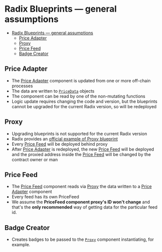 # Radix Blueprints — general assumptions

<!-- TOC -->
* [Radix Blueprints — general assumptions](#radix-blueprints--general-assumptions)
  * [Price Adapter](#price-adapter)
  * [Proxy](#proxy)
  * [Price Feed](#price-feed)
  * [Badge Creator](#badge-creator)
<!-- TOC -->

## Price Adapter

* The [Price Adapter](./price_adapter/README.md) component is updated from one or more off-chain processes
* The data are written to [`PriceData`](./price_adapter/src/price_data.rs) objects
* The component can be read by one of the non-mutating functions
* Logic update requires changing the code and version, but the blueprints cannot be upgraded for the current Radix
version, so will be redeployed

## Proxy

* Upgrading blueprints is not supported for the current Radix version
* Radix provides an [official example of Proxy blueprint](https://github.com/radixdlt/official-examples/blob/main/scrypto-design-patterns/blueprint-proxy/oracle-generic-proxy-with-global/src/lib.rs)
* Every [Price Feed](#price-feed) will be deployed behind proxy  
* After [Price Adapter](#price-adapter) is redeployed, the new [Price Feed](#price-feed) will be deployed
and the proxied address inside the [Price Feed](#price-feed) will be changed by the contract owner or man

## Price Feed

* The [Price Feed](./price_feed/src/price_feed.rs) component reads via [Proxy](#proxy) the data written
  to a [Price Adapter](./price_adapter/src/price_adapter.rs) component
* Every feed has its own PriceFeed
* We assume the **PriceFeed component proxy's ID won't change** and that's the **only recommended** way
  of getting data for the particular feed id.

## Badge Creator

* Creates badges to be passed to the [`Proxy`](#proxy) component instantiating, for example.
